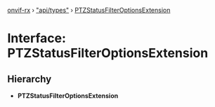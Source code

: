 [onvif-rx](../README.md) › ["api/types"](../modules/_api_types_.md) › [PTZStatusFilterOptionsExtension](_api_types_.ptzstatusfilteroptionsextension.md)

# Interface: PTZStatusFilterOptionsExtension

## Hierarchy

* **PTZStatusFilterOptionsExtension**
